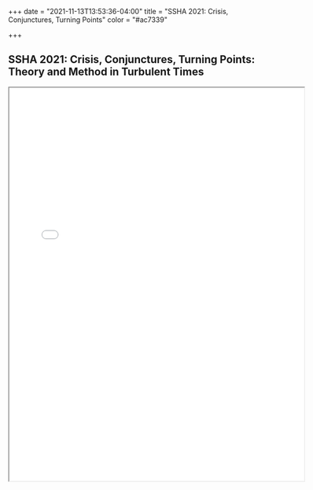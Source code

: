+++
date = "2021-11-13T13:53:36-04:00"
title = "SSHA 2021: Crisis, Conjunctures, Turning Points"
color = "#ac7339"

+++

## SSHA 2021: Crisis, Conjunctures, Turning Points: Theory and Method in Turbulent Times

<iframe src="/files/SSHA Program 2021.pdf" width="600px" height="800px">
